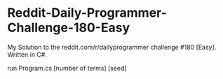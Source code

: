Reddit-Daily-Programmer-Challenge-180-Easy
==========================================

My Solution to the reddit.com/r/dailyprogrammer challenge #180 [Easy]. Written in C#.

run Program.cs [number of terms] [seed]
